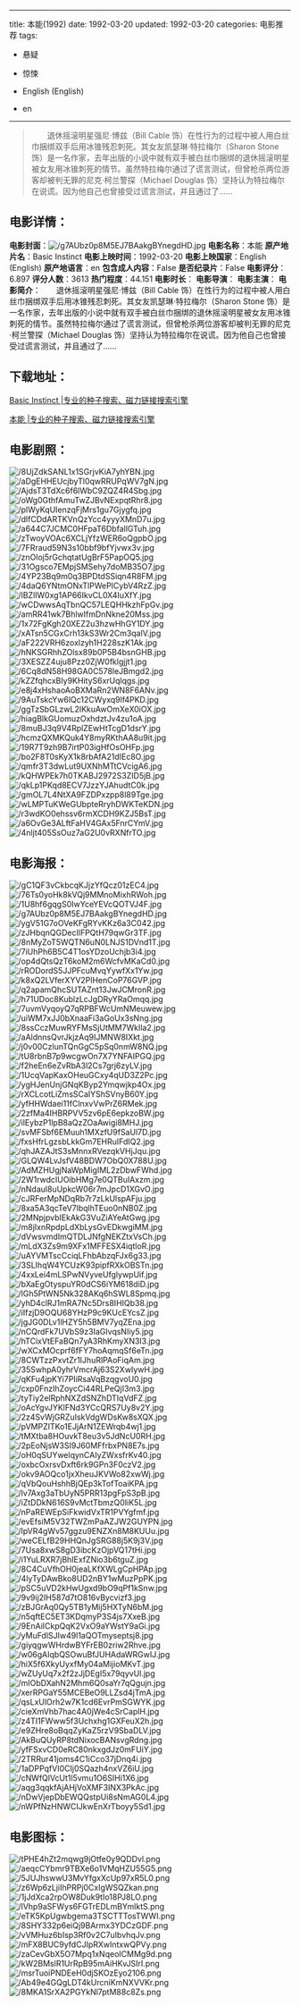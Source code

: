 
---
title: 本能(1992)
date: 1992-03-20
updated: 1992-03-20
categories: 电影推荐
tags:
- 悬疑
- 惊悚

- English (English)
- en
---


> 　　退休摇滚明星强尼·博兹（Bill Cable 饰）在性行为的过程中被人用白丝巾捆绑双手后用冰锥残忍刺死。其女友凯瑟琳·特拉梅尔（Sharon Stone 饰）是一名作家，去年出版的小说中就有双手被白丝巾捆绑的退休摇滚明星被女友用冰锥刺死的情节。虽然特拉梅尔通过了谎言测试，但曾枪杀两位游客却被判无罪的尼克·柯兰警探（Michael Douglas 饰）坚持认为特拉梅尔在说谎。因为他自己也曾接受过谎言测试，并且通过了……

## **电影详情**：

**电影封面**：<img src="https://image.tmdb.org/t/p/w200/g7AUbz0p8M5EJ7BAakgBYnegdHD.jpg" alt="/g7AUbz0p8M5EJ7BAakgBYnegdHD.jpg" title="/g7AUbz0p8M5EJ7BAakgBYnegdHD.jpg">
**电影名称**：本能
**原产地片名**：Basic Instinct
**电影上映时间**：1992-03-20
**电影上映国家**：English (English)
**原产地语言**：en
**包含成人内容**：False
**是否纪录片**：False
**电影评分**：6.897
**评分人数**：3613
**热门程度**：44.151
**电影时长**：
**电影导演**：
**电影主演**：
**电影简介**：　　退休摇滚明星强尼·博兹（Bill Cable 饰）在性行为的过程中被人用白丝巾捆绑双手后用冰锥残忍刺死。其女友凯瑟琳·特拉梅尔（Sharon Stone 饰）是一名作家，去年出版的小说中就有双手被白丝巾捆绑的退休摇滚明星被女友用冰锥刺死的情节。虽然特拉梅尔通过了谎言测试，但曾枪杀两位游客却被判无罪的尼克·柯兰警探（Michael Douglas 饰）坚持认为特拉梅尔在说谎。因为他自己也曾接受过谎言测试，并且通过了……

## **下载地址**：
[Basic Instinct |专业的种子搜索、磁力链接搜索引擎](https://movie.amd794.com:2083/?search=Basic%20Instinct&ordering=&mode=match_phrase&page_size=10&page=1)

[本能 |专业的种子搜索、磁力链接搜索引擎](https://movie.amd794.com:2083/?search=%E6%9C%AC%E8%83%BD&ordering=&mode=match_phrase&page_size=10&page=1)
 

## **电影剧照**：
<img src="https://image.tmdb.org/t/p/original/8UjZdkSANL1x1SGrjvKiA7yhYBN.jpg" alt="/8UjZdkSANL1x1SGrjvKiA7yhYBN.jpg" title="/8UjZdkSANL1x1SGrjvKiA7yhYBN.jpg"><img src="https://image.tmdb.org/t/p/original/aDgEHHEUcjbyTl0qwRRUPqWV7gN.jpg" alt="/aDgEHHEUcjbyTl0qwRRUPqWV7gN.jpg" title="/aDgEHHEUcjbyTl0qwRRUPqWV7gN.jpg"><img src="https://image.tmdb.org/t/p/original/AjdsT3TdXc6f6lWbC9ZQZ4R4Sbg.jpg" alt="/AjdsT3TdXc6f6lWbC9ZQZ4R4Sbg.jpg" title="/AjdsT3TdXc6f6lWbC9ZQZ4R4Sbg.jpg"><img src="https://image.tmdb.org/t/p/original/oWg0GthfAmuTwZJBvNExpqtRhr8.jpg" alt="/oWg0GthfAmuTwZJBvNExpqtRhr8.jpg" title="/oWg0GthfAmuTwZJBvNExpqtRhr8.jpg"><img src="https://image.tmdb.org/t/p/original/plWyKqUIenzqFjMrs1gu7Gjygfq.jpg" alt="/plWyKqUIenzqFjMrs1gu7Gjygfq.jpg" title="/plWyKqUIenzqFjMrs1gu7Gjygfq.jpg"><img src="https://image.tmdb.org/t/p/original/dlfCDdARTKVnQzYcc4yyyXMnD7u.jpg" alt="/dlfCDdARTKVnQzYcc4yyyXMnD7u.jpg" title="/dlfCDdARTKVnQzYcc4yyyXMnD7u.jpg"><img src="https://image.tmdb.org/t/p/original/a644C7JCMC0HFpaT6DbfallGTuh.jpg" alt="/a644C7JCMC0HFpaT6DbfallGTuh.jpg" title="/a644C7JCMC0HFpaT6DbfallGTuh.jpg"><img src="https://image.tmdb.org/t/p/original/zTwoyVOAc6XCLjYfzWER6oQgpbO.jpg" alt="/zTwoyVOAc6XCLjYfzWER6oQgpbO.jpg" title="/zTwoyVOAc6XCLjYfzWER6oQgpbO.jpg"><img src="https://image.tmdb.org/t/p/original/7FRraud59N3s10bbf9bfYjvwx3v.jpg" alt="/7FRraud59N3s10bbf9bfYjvwx3v.jpg" title="/7FRraud59N3s10bbf9bfYjvwx3v.jpg"><img src="https://image.tmdb.org/t/p/original/znOloj5rGchqtatUgBrF5PapOQ5.jpg" alt="/znOloj5rGchqtatUgBrF5PapOQ5.jpg" title="/znOloj5rGchqtatUgBrF5PapOQ5.jpg"><img src="https://image.tmdb.org/t/p/original/31Ogsco7EMpjSMSehy7doMB35O7.jpg" alt="/31Ogsco7EMpjSMSehy7doMB35O7.jpg" title="/31Ogsco7EMpjSMSehy7doMB35O7.jpg"><img src="https://image.tmdb.org/t/p/original/4YP23Bq9m0q3BPDtdSSiqn4R8FM.jpg" alt="/4YP23Bq9m0q3BPDtdSSiqn4R8FM.jpg" title="/4YP23Bq9m0q3BPDtdSSiqn4R8FM.jpg"><img src="https://image.tmdb.org/t/p/original/4daQ6YNtmONxTlPWePICybV4RzZ.jpg" alt="/4daQ6YNtmONxTlPWePICybV4RzZ.jpg" title="/4daQ6YNtmONxTlPWePICybV4RzZ.jpg"><img src="https://image.tmdb.org/t/p/original/lBZlIW0xg1AP66IkvCL0X4IuXfY.jpg" alt="/lBZlIW0xg1AP66IkvCL0X4IuXfY.jpg" title="/lBZlIW0xg1AP66IkvCL0X4IuXfY.jpg"><img src="https://image.tmdb.org/t/p/original/wCDwwsAqTbnQC57LEQHHkzhFpGv.jpg" alt="/wCDwwsAqTbnQC57LEQHHkzhFpGv.jpg" title="/wCDwwsAqTbnQC57LEQHHkzhFpGv.jpg"><img src="https://image.tmdb.org/t/p/original/amRR41wk7BhlwIfmDnNkne20Mss.jpg" alt="/amRR41wk7BhlwIfmDnNkne20Mss.jpg" title="/amRR41wk7BhlwIfmDnNkne20Mss.jpg"><img src="https://image.tmdb.org/t/p/original/1x72FgKgh20XEZ2u3hzwHhGY1DY.jpg" alt="/1x72FgKgh20XEZ2u3hzwHhGY1DY.jpg" title="/1x72FgKgh20XEZ2u3hzwHhGY1DY.jpg"><img src="https://image.tmdb.org/t/p/original/xATsn5CGxCrh13kS3Wr2Cm3qalV.jpg" alt="/xATsn5CGxCrh13kS3Wr2Cm3qalV.jpg" title="/xATsn5CGxCrh13kS3Wr2Cm3qalV.jpg"><img src="https://image.tmdb.org/t/p/original/aF222VRH6zoxlzyh1H228szK1Ak.jpg" alt="/aF222VRH6zoxlzyh1H228szK1Ak.jpg" title="/aF222VRH6zoxlzyh1H228szK1Ak.jpg"><img src="https://image.tmdb.org/t/p/original/hNKSGRhhZOlsx89b0P5B4bsnGHB.jpg" alt="/hNKSGRhhZOlsx89b0P5B4bsnGHB.jpg" title="/hNKSGRhhZOlsx89b0P5B4bsnGHB.jpg"><img src="https://image.tmdb.org/t/p/original/3XESZZ4uju8Pzz0ZjW0fklgjjt1.jpg" alt="/3XESZZ4uju8Pzz0ZjW0fklgjjt1.jpg" title="/3XESZZ4uju8Pzz0ZjW0fklgjjt1.jpg"><img src="https://image.tmdb.org/t/p/original/6Cq8dN58H98GA0C578leJBmgd2.jpg" alt="/6Cq8dN58H98GA0C578leJBmgd2.jpg" title="/6Cq8dN58H98GA0C578leJBmgd2.jpg"><img src="https://image.tmdb.org/t/p/original/kZZfqhcxBIy9KHityS6xrUqlqgs.jpg" alt="/kZZfqhcxBIy9KHityS6xrUqlqgs.jpg" title="/kZZfqhcxBIy9KHityS6xrUqlqgs.jpg"><img src="https://image.tmdb.org/t/p/original/e8j4xHshaoAoBXMaRn2WN8F6ANv.jpg" alt="/e8j4xHshaoAoBXMaRn2WN8F6ANv.jpg" title="/e8j4xHshaoAoBXMaRn2WN8F6ANv.jpg"><img src="https://image.tmdb.org/t/p/original/9AuTskcYw6lQc12CWyxq9lf4PKD.jpg" alt="/9AuTskcYw6lQc12CWyxq9lf4PKD.jpg" title="/9AuTskcYw6lQc12CWyxq9lf4PKD.jpg"><img src="https://image.tmdb.org/t/p/original/ggTzSbGLzwL2IKkuAwOmXeX0iOX.jpg" alt="/ggTzSbGLzwL2IKkuAwOmXeX0iOX.jpg" title="/ggTzSbGLzwL2IKkuAwOmXeX0iOX.jpg"><img src="https://image.tmdb.org/t/p/original/hiagBlkGUomuzOxhdztJv4zu1oA.jpg" alt="/hiagBlkGUomuzOxhdztJv4zu1oA.jpg" title="/hiagBlkGUomuzOxhdztJv4zu1oA.jpg"><img src="https://image.tmdb.org/t/p/original/8muBJ3q9V4RplZEwHtTcgD1dsrY.jpg" alt="/8muBJ3q9V4RplZEwHtTcgD1dsrY.jpg" title="/8muBJ3q9V4RplZEwHtTcgD1dsrY.jpg"><img src="https://image.tmdb.org/t/p/original/hcmzQXMKQuk4Y8myRKthAA8u9it.jpg" alt="/hcmzQXMKQuk4Y8myRKthAA8u9it.jpg" title="/hcmzQXMKQuk4Y8myRKthAA8u9it.jpg"><img src="https://image.tmdb.org/t/p/original/19R7T9zh9B7irtP03igHfOsOHFp.jpg" alt="/19R7T9zh9B7irtP03igHfOsOHFp.jpg" title="/19R7T9zh9B7irtP03igHfOsOHFp.jpg"><img src="https://image.tmdb.org/t/p/original/bo2F8T0sKyX1k8rbAfA21dIEc8O.jpg" alt="/bo2F8T0sKyX1k8rbAfA21dIEc8O.jpg" title="/bo2F8T0sKyX1k8rbAfA21dIEc8O.jpg"><img src="https://image.tmdb.org/t/p/original/qmfr3T3dwLut9UXNhMTtCVcigA6.jpg" alt="/qmfr3T3dwLut9UXNhMTtCVcigA6.jpg" title="/qmfr3T3dwLut9UXNhMTtCVcigA6.jpg"><img src="https://image.tmdb.org/t/p/original/kQHWPEk7h0TKABJ2972S3ZID5jB.jpg" alt="/kQHWPEk7h0TKABJ2972S3ZID5jB.jpg" title="/kQHWPEk7h0TKABJ2972S3ZID5jB.jpg"><img src="https://image.tmdb.org/t/p/original/qkLp1PKqd8ECV7JzzYJAhudtC0k.jpg" alt="/qkLp1PKqd8ECV7JzzYJAhudtC0k.jpg" title="/qkLp1PKqd8ECV7JzzYJAhudtC0k.jpg"><img src="https://image.tmdb.org/t/p/original/gmOL7L4NtXA9FZDPxzpp8l89Tge.jpg" alt="/gmOL7L4NtXA9FZDPxzpp8l89Tge.jpg" title="/gmOL7L4NtXA9FZDPxzpp8l89Tge.jpg"><img src="https://image.tmdb.org/t/p/original/wLMPTuKWeGUbpteRryhDWKTeKDN.jpg" alt="/wLMPTuKWeGUbpteRryhDWKTeKDN.jpg" title="/wLMPTuKWeGUbpteRryhDWKTeKDN.jpg"><img src="https://image.tmdb.org/t/p/original/r3wdKO0ehssv6rmXCDH9KZJ5BsT.jpg" alt="/r3wdKO0ehssv6rmXCDH9KZJ5BsT.jpg" title="/r3wdKO0ehssv6rmXCDH9KZJ5BsT.jpg"><img src="https://image.tmdb.org/t/p/original/a6OvGe3ALftFaHV4GAx5FnrCYmV.jpg" alt="/a6OvGe3ALftFaHV4GAx5FnrCYmV.jpg" title="/a6OvGe3ALftFaHV4GAx5FnrCYmV.jpg"><img src="https://image.tmdb.org/t/p/original/4nljt405SsOuz7aG2U0vRXNfrTO.jpg" alt="/4nljt405SsOuz7aG2U0vRXNfrTO.jpg" title="/4nljt405SsOuz7aG2U0vRXNfrTO.jpg">

## **电影海报**：
<img src="https://image.tmdb.org/t/p/original/gC1QF3vCkbcqKJjzYfQcz01zEC4.jpg" alt="/gC1QF3vCkbcqKJjzYfQcz01zEC4.jpg" title="/gC1QF3vCkbcqKJjzYfQcz01zEC4.jpg"><img src="https://image.tmdb.org/t/p/original/76Ts0yoHk8kVQj9MMnoMixhRWoh.jpg" alt="/76Ts0yoHk8kVQj9MMnoMixhRWoh.jpg" title="/76Ts0yoHk8kVQj9MMnoMixhRWoh.jpg"><img src="https://image.tmdb.org/t/p/original/1U8hf6gqgS0IwYceYEVcQOTVJ4F.jpg" alt="/1U8hf6gqgS0IwYceYEVcQOTVJ4F.jpg" title="/1U8hf6gqgS0IwYceYEVcQOTVJ4F.jpg"><img src="https://image.tmdb.org/t/p/original/g7AUbz0p8M5EJ7BAakgBYnegdHD.jpg" alt="/g7AUbz0p8M5EJ7BAakgBYnegdHD.jpg" title="/g7AUbz0p8M5EJ7BAakgBYnegdHD.jpg"><img src="https://image.tmdb.org/t/p/original/ygV51G7oOVeKFgRYvKKz6a3C042.jpg" alt="/ygV51G7oOVeKFgRYvKKz6a3C042.jpg" title="/ygV51G7oOVeKFgRYvKKz6a3C042.jpg"><img src="https://image.tmdb.org/t/p/original/zJHbqnQGDecIlFPQtH79qwGr3TF.jpg" alt="/zJHbqnQGDecIlFPQtH79qwGr3TF.jpg" title="/zJHbqnQGDecIlFPQtH79qwGr3TF.jpg"><img src="https://image.tmdb.org/t/p/original/8nMyZoT5WQTN6uN0LNJS1DVnd1T.jpg" alt="/8nMyZoT5WQTN6uN0LNJS1DVnd1T.jpg" title="/8nMyZoT5WQTN6uN0LNJS1DVnd1T.jpg"><img src="https://image.tmdb.org/t/p/original/7iUhPh6B5C4T1osYDzoUchjb3i4.jpg" alt="/7iUhPh6B5C4T1osYDzoUchjb3i4.jpg" title="/7iUhPh6B5C4T1osYDzoUchjb3i4.jpg"><img src="https://image.tmdb.org/t/p/original/op4dQtsQzT6koM2m6WcfvMKaCd0.jpg" alt="/op4dQtsQzT6koM2m6WcfvMKaCd0.jpg" title="/op4dQtsQzT6koM2m6WcfvMKaCd0.jpg"><img src="https://image.tmdb.org/t/p/original/rRODordS5JJPFcuMvqYywfXx1Yw.jpg" alt="/rRODordS5JJPFcuMvqYywfXx1Yw.jpg" title="/rRODordS5JJPFcuMvqYywfXx1Yw.jpg"><img src="https://image.tmdb.org/t/p/original/k8xQ2LVferXYV2PlHenCoP76GVP.jpg" alt="/k8xQ2LVferXYV2PlHenCoP76GVP.jpg" title="/k8xQ2LVferXYV2PlHenCoP76GVP.jpg"><img src="https://image.tmdb.org/t/p/original/q2apamQhcSUTAZnt13JwJCMronR.jpg" alt="/q2apamQhcSUTAZnt13JwJCMronR.jpg" title="/q2apamQhcSUTAZnt13JwJCMronR.jpg"><img src="https://image.tmdb.org/t/p/original/h71UDoc8KublzLcJgDRyYRaOmqq.jpg" alt="/h71UDoc8KublzLcJgDRyYRaOmqq.jpg" title="/h71UDoc8KublzLcJgDRyYRaOmqq.jpg"><img src="https://image.tmdb.org/t/p/original/7uvmVyqoyQ7qRPBFWcUmNMeuwew.jpg" alt="/7uvmVyqoyQ7qRPBFWcUmNMeuwew.jpg" title="/7uvmVyqoyQ7qRPBFWcUmNMeuwew.jpg"><img src="https://image.tmdb.org/t/p/original/uiWM7xJJ0bXnaaFi3aGoUx3sNng.jpg" alt="/uiWM7xJJ0bXnaaFi3aGoUx3sNng.jpg" title="/uiWM7xJJ0bXnaaFi3aGoUx3sNng.jpg"><img src="https://image.tmdb.org/t/p/original/8ssCczMuwRYFMsSjUtMM7WkIla2.jpg" alt="/8ssCczMuwRYFMsSjUtMM7WkIla2.jpg" title="/8ssCczMuwRYFMsSjUtMM7WkIla2.jpg"><img src="https://image.tmdb.org/t/p/original/aAldnnsQvrJkjzAq9IJMNW8IXkt.jpg" alt="/aAldnnsQvrJkjzAq9IJMNW8IXkt.jpg" title="/aAldnnsQvrJkjzAq9IJMNW8IXkt.jpg"><img src="https://image.tmdb.org/t/p/original/j0v00CzlunTQnGgC5pSq0nmW8NQ.jpg" alt="/j0v00CzlunTQnGgC5pSq0nmW8NQ.jpg" title="/j0v00CzlunTQnGgC5pSq0nmW8NQ.jpg"><img src="https://image.tmdb.org/t/p/original/tU8rbnB7p9wcgwOn7X7YNFAIPGQ.jpg" alt="/tU8rbnB7p9wcgwOn7X7YNFAIPGQ.jpg" title="/tU8rbnB7p9wcgwOn7X7YNFAIPGQ.jpg"><img src="https://image.tmdb.org/t/p/original/f2heEn6eZvRbA3l2Cs7grj6zyLV.jpg" alt="/f2heEn6eZvRbA3l2Cs7grj6zyLV.jpg" title="/f2heEn6eZvRbA3l2Cs7grj6zyLV.jpg"><img src="https://image.tmdb.org/t/p/original/1UcqVapKaxOHeuGCxy4qUD3Z2Pc.jpg" alt="/1UcqVapKaxOHeuGCxy4qUD3Z2Pc.jpg" title="/1UcqVapKaxOHeuGCxy4qUD3Z2Pc.jpg"><img src="https://image.tmdb.org/t/p/original/ygHJenUnjGNqKByp2Ymqwjkp4Ox.jpg" alt="/ygHJenUnjGNqKByp2Ymqwjkp4Ox.jpg" title="/ygHJenUnjGNqKByp2Ymqwjkp4Ox.jpg"><img src="https://image.tmdb.org/t/p/original/rXCLcotLiZmsSCaIYShSVnyB60Y.jpg" alt="/rXCLcotLiZmsSCaIYShSVnyB60Y.jpg" title="/rXCLcotLiZmsSCaIYShSVnyB60Y.jpg"><img src="https://image.tmdb.org/t/p/original/yfHHWdaei11fClnxvVwPrZ6RMek.jpg" alt="/yfHHWdaei11fClnxvVwPrZ6RMek.jpg" title="/yfHHWdaei11fClnxvVwPrZ6RMek.jpg"><img src="https://image.tmdb.org/t/p/original/2zfMa4IHBRPVV5zv6pE6epkzoBW.jpg" alt="/2zfMa4IHBRPVV5zv6pE6epkzoBW.jpg" title="/2zfMa4IHBRPVV5zv6pE6epkzoBW.jpg"><img src="https://image.tmdb.org/t/p/original/ilEybzP1lpB8aQzZOaAwigi8MHJ.jpg" alt="/ilEybzP1lpB8aQzZOaAwigi8MHJ.jpg" title="/ilEybzP1lpB8aQzZOaAwigi8MHJ.jpg"><img src="https://image.tmdb.org/t/p/original/svMFSbf6EMuuh1MXzfU9fSaUl7D.jpg" alt="/svMFSbf6EMuuh1MXzfU9fSaUl7D.jpg" title="/svMFSbf6EMuuh1MXzfU9fSaUl7D.jpg"><img src="https://image.tmdb.org/t/p/original/fxsHfrLgzsbLkkGm7EHRuIFdIQ2.jpg" alt="/fxsHfrLgzsbLkkGm7EHRuIFdIQ2.jpg" title="/fxsHfrLgzsbLkkGm7EHRuIFdIQ2.jpg"><img src="https://image.tmdb.org/t/p/original/qhJAZAJtS3sMnnxRVezqkVHjJqu.jpg" alt="/qhJAZAJtS3sMnnxRVezqkVHjJqu.jpg" title="/qhJAZAJtS3sMnnxRVezqkVHjJqu.jpg"><img src="https://image.tmdb.org/t/p/original/GLQW4LvJsfV48BDW7ObQ0X788U.jpg" alt="/GLQW4LvJsfV48BDW7ObQ0X788U.jpg" title="/GLQW4LvJsfV48BDW7ObQ0X788U.jpg"><img src="https://image.tmdb.org/t/p/original/AdMZHUgjNaWpMigIML2zDbwFWhd.jpg" alt="/AdMZHUgjNaWpMigIML2zDbwFWhd.jpg" title="/AdMZHUgjNaWpMigIML2zDbwFWhd.jpg"><img src="https://image.tmdb.org/t/p/original/2W1rwdcIUOibHMg7e0QTBuIAxzm.jpg" alt="/2W1rwdcIUOibHMg7e0QTBuIAxzm.jpg" title="/2W1rwdcIUOibHMg7e0QTBuIAxzm.jpg"><img src="https://image.tmdb.org/t/p/original/nNdaul8uUpkcW06r7mJpcD1XGvO.jpg" alt="/nNdaul8uUpkcW06r7mJpcD1XGvO.jpg" title="/nNdaul8uUpkcW06r7mJpcD1XGvO.jpg"><img src="https://image.tmdb.org/t/p/original/cJRFerMpNDqRb7r7zLkUlspAFju.jpg" alt="/cJRFerMpNDqRb7r7zLkUlspAFju.jpg" title="/cJRFerMpNDqRb7r7zLkUlspAFju.jpg"><img src="https://image.tmdb.org/t/p/original/8xa5A3qcTeV7lbqlhTEuo0nNB0Z.jpg" alt="/8xa5A3qcTeV7lbqlhTEuo0nNB0Z.jpg" title="/8xa5A3qcTeV7lbqlhTEuo0nNB0Z.jpg"><img src="https://image.tmdb.org/t/p/original/2MNpjpvbIEkAkG3VuZiAYeAtGwg.jpg" alt="/2MNpjpvbIEkAkG3VuZiAYeAtGwg.jpg" title="/2MNpjpvbIEkAkG3VuZiAYeAtGwg.jpg"><img src="https://image.tmdb.org/t/p/original/m8jIxnRpdpLdXbLysGvEDkwgiMM.jpg" alt="/m8jIxnRpdpLdXbLysGvEDkwgiMM.jpg" title="/m8jIxnRpdpLdXbLysGvEDkwgiMM.jpg"><img src="https://image.tmdb.org/t/p/original/dVwsvmdImQTDLJNfgNEKZtxVsCh.jpg" alt="/dVwsvmdImQTDLJNfgNEKZtxVsCh.jpg" title="/dVwsvmdImQTDLJNfgNEKZtxVsCh.jpg"><img src="https://image.tmdb.org/t/p/original/mLdX3Zs9m9XFx1MFFESX4iqtloR.jpg" alt="/mLdX3Zs9m9XFx1MFFESX4iqtloR.jpg" title="/mLdX3Zs9m9XFx1MFFESX4iqtloR.jpg"><img src="https://image.tmdb.org/t/p/original/uAYVMTscCciqLFhbAbzqFJx6g33.jpg" alt="/uAYVMTscCciqLFhbAbzqFJx6g33.jpg" title="/uAYVMTscCciqLFhbAbzqFJx6g33.jpg"><img src="https://image.tmdb.org/t/p/original/3SLIhqW4YCUzK93pipfRXkOBSTn.jpg" alt="/3SLIhqW4YCUzK93pipfRXkOBSTn.jpg" title="/3SLIhqW4YCUzK93pipfRXkOBSTn.jpg"><img src="https://image.tmdb.org/t/p/original/4xxLei4mLSPwNVyveUfglywpUif.jpg" alt="/4xxLei4mLSPwNVyveUfglywpUif.jpg" title="/4xxLei4mLSPwNVyveUfglywpUif.jpg"><img src="https://image.tmdb.org/t/p/original/bXaEgOtyspuYR0dCS6iYM618diD.jpg" alt="/bXaEgOtyspuYR0dCS6iYM618diD.jpg" title="/bXaEgOtyspuYR0dCS6iYM618diD.jpg"><img src="https://image.tmdb.org/t/p/original/lGh5PtWN5Nk328AKq6hSWL8Spmq.jpg" alt="/lGh5PtWN5Nk328AKq6hSWL8Spmq.jpg" title="/lGh5PtWN5Nk328AKq6hSWL8Spmq.jpg"><img src="https://image.tmdb.org/t/p/original/yhD4clRJ1mRA7Nc5Drs8IHIQb38.jpg" alt="/yhD4clRJ1mRA7Nc5Drs8IHIQb38.jpg" title="/yhD4clRJ1mRA7Nc5Drs8IHIQb38.jpg"><img src="https://image.tmdb.org/t/p/original/iIfzjD9OQU68YHzP9c9KUcEYcsZ.jpg" alt="/iIfzjD9OQU68YHzP9c9KUcEYcsZ.jpg" title="/iIfzjD9OQU68YHzP9c9KUcEYcsZ.jpg"><img src="https://image.tmdb.org/t/p/original/jgJG0DLv1lHZY5h5BMV7yqZEna.jpg" alt="/jgJG0DLv1lHZY5h5BMV7yqZEna.jpg" title="/jgJG0DLv1lHZY5h5BMV7yqZEna.jpg"><img src="https://image.tmdb.org/t/p/original/nCQrdFk7UVbS9z3IaGIvqsNIiy5.jpg" alt="/nCQrdFk7UVbS9z3IaGIvqsNIiy5.jpg" title="/nCQrdFk7UVbS9z3IaGIvqsNIiy5.jpg"><img src="https://image.tmdb.org/t/p/original/hTCixVtEFaBQn7yA3RhKmyXN3I3.jpg" alt="/hTCixVtEFaBQn7yA3RhKmyXN3I3.jpg" title="/hTCixVtEFaBQn7yA3RhKmyXN3I3.jpg"><img src="https://image.tmdb.org/t/p/original/wXCxMOcprf6fFY7hoAqmqSf6eTn.jpg" alt="/wXCxMOcprf6fFY7hoAqmqSf6eTn.jpg" title="/wXCxMOcprf6fFY7hoAqmqSf6eTn.jpg"><img src="https://image.tmdb.org/t/p/original/8CWTzzPxvtZr1IJhuRlPAoFiqAm.jpg" alt="/8CWTzzPxvtZr1IJhuRlPAoFiqAm.jpg" title="/8CWTzzPxvtZr1IJhuRlPAoFiqAm.jpg"><img src="https://image.tmdb.org/t/p/original/35SwhpA0yhrVmcrAj63S2XwIywH.jpg" alt="/35SwhpA0yhrVmcrAj63S2XwIywH.jpg" title="/35SwhpA0yhrVmcrAj63S2XwIywH.jpg"><img src="https://image.tmdb.org/t/p/original/qKFu4jpKYi7PIiRsaVqBzqgvoU0.jpg" alt="/qKFu4jpKYi7PIiRsaVqBzqgvoU0.jpg" title="/qKFu4jpKYi7PIiRsaVqBzqgvoU0.jpg"><img src="https://image.tmdb.org/t/p/original/cxp0FnzIhZoycCi44RLPeQjI3m3.jpg" alt="/cxp0FnzIhZoycCi44RLPeQjI3m3.jpg" title="/cxp0FnzIhZoycCi44RLPeQjI3m3.jpg"><img src="https://image.tmdb.org/t/p/original/tyTiy2elRphNXZdSNZhDTIqVdFZ.jpg" alt="/tyTiy2elRphNXZdSNZhDTIqVdFZ.jpg" title="/tyTiy2elRphNXZdSNZhDTIqVdFZ.jpg"><img src="https://image.tmdb.org/t/p/original/oAcYgvJYKlFNd3YCcQRS7Uy8v2Y.jpg" alt="/oAcYgvJYKlFNd3YCcQRS7Uy8v2Y.jpg" title="/oAcYgvJYKlFNd3YCcQRS7Uy8v2Y.jpg"><img src="https://image.tmdb.org/t/p/original/2z4SvWjGRZuIskVdgWDsKw8sXQX.jpg" alt="/2z4SvWjGRZuIskVdgWDsKw8sXQX.jpg" title="/2z4SvWjGRZuIskVdgWDsKw8sXQX.jpg"><img src="https://image.tmdb.org/t/p/original/pVMPZITKo1EJjArN1ZEWrqb4wj1.jpg" alt="/pVMPZITKo1EJjArN1ZEWrqb4wj1.jpg" title="/pVMPZITKo1EJjArN1ZEWrqb4wj1.jpg"><img src="https://image.tmdb.org/t/p/original/tMXtba8HOuvkT8eu3v5JdNcU0RH.jpg" alt="/tMXtba8HOuvkT8eu3v5JdNcU0RH.jpg" title="/tMXtba8HOuvkT8eu3v5JdNcU0RH.jpg"><img src="https://image.tmdb.org/t/p/original/2pEoNjsW3SI9J60MFfrbxPN8E7s.jpg" alt="/2pEoNjsW3SI9J60MFfrbxPN8E7s.jpg" title="/2pEoNjsW3SI9J60MFfrbxPN8E7s.jpg"><img src="https://image.tmdb.org/t/p/original/oH0qSUYwelqynCAIyZWxsfrKv40.jpg" alt="/oH0qSUYwelqynCAIyZWxsfrKv40.jpg" title="/oH0qSUYwelqynCAIyZWxsfrKv40.jpg"><img src="https://image.tmdb.org/t/p/original/oxbcOxrsvDxft6rk9GPn3F0czV2.jpg" alt="/oxbcOxrsvDxft6rk9GPn3F0czV2.jpg" title="/oxbcOxrsvDxft6rk9GPn3F0czV2.jpg"><img src="https://image.tmdb.org/t/p/original/okv9AOQco1jxXheuJKVWo82xwWj.jpg" alt="/okv9AOQco1jxXheuJKVWo82xwWj.jpg" title="/okv9AOQco1jxXheuJKVWo82xwWj.jpg"><img src="https://image.tmdb.org/t/p/original/qVbQouHshhBjQEp3kTofToaiKPA.jpg" alt="/qVbQouHshhBjQEp3kTofToaiKPA.jpg" title="/qVbQouHshhBjQEp3kTofToaiKPA.jpg"><img src="https://image.tmdb.org/t/p/original/lv7Axg3aTbUyN5PRR13pgFpS3pB.jpg" alt="/lv7Axg3aTbUyN5PRR13pgFpS3pB.jpg" title="/lv7Axg3aTbUyN5PRR13pgFpS3pB.jpg"><img src="https://image.tmdb.org/t/p/original/iZtDDkN616S9vMctTbmzQ0IiK5L.jpg" alt="/iZtDDkN616S9vMctTbmzQ0IiK5L.jpg" title="/iZtDDkN616S9vMctTbmzQ0IiK5L.jpg"><img src="https://image.tmdb.org/t/p/original/nPaREWEpSiFkwidVxTR1PVYgfmf.jpg" alt="/nPaREWEpSiFkwidVxTR1PVYgfmf.jpg" title="/nPaREWEpSiFkwidVxTR1PVYgfmf.jpg"><img src="https://image.tmdb.org/t/p/original/evEfsiM5V32TWZmPaAZJW2GUYPN.jpg" alt="/evEfsiM5V32TWZmPaAZJW2GUYPN.jpg" title="/evEfsiM5V32TWZmPaAZJW2GUYPN.jpg"><img src="https://image.tmdb.org/t/p/original/lpVR4gWv57ggzu9ENZXn8M8KUUu.jpg" alt="/lpVR4gWv57ggzu9ENZXn8M8KUUu.jpg" title="/lpVR4gWv57ggzu9ENZXn8M8KUUu.jpg"><img src="https://image.tmdb.org/t/p/original/weCELfB29HHQnJgSRG88j5K9j3V.jpg" alt="/weCELfB29HHQnJgSRG88j5K9j3V.jpg" title="/weCELfB29HHQnJgSRG88j5K9j3V.jpg"><img src="https://image.tmdb.org/t/p/original/7Usa8xwS8gD3ibcKzOjpVQ17tHi.jpg" alt="/7Usa8xwS8gD3ibcKzOjpVQ17tHi.jpg" title="/7Usa8xwS8gD3ibcKzOjpVQ17tHi.jpg"><img src="https://image.tmdb.org/t/p/original/i1YuLRXR7jBhIExfZNio3b6tguZ.jpg" alt="/i1YuLRXR7jBhIExfZNio3b6tguZ.jpg" title="/i1YuLRXR7jBhIExfZNio3b6tguZ.jpg"><img src="https://image.tmdb.org/t/p/original/8C4CuVfhOH0jeaLKfXWLgCpHPAp.jpg" alt="/8C4CuVfhOH0jeaLKfXWLgCpHPAp.jpg" title="/8C4CuVfhOH0jeaLKfXWLgCpHPAp.jpg"><img src="https://image.tmdb.org/t/p/original/4lyTyDAwBko8UD2nBY1wMuzPpPK.jpg" alt="/4lyTyDAwBko8UD2nBY1wMuzPpPK.jpg" title="/4lyTyDAwBko8UD2nBY1wMuzPpPK.jpg"><img src="https://image.tmdb.org/t/p/original/pSC5uVD2kHwUgxd9bO9qPf1kSnw.jpg" alt="/pSC5uVD2kHwUgxd9bO9qPf1kSnw.jpg" title="/pSC5uVD2kHwUgxd9bO9qPf1kSnw.jpg"><img src="https://image.tmdb.org/t/p/original/9v9ij2IH587d7tO816vBycvizf3.jpg" alt="/9v9ij2IH587d7tO816vBycvizf3.jpg" title="/9v9ij2IH587d7tO816vBycvizf3.jpg"><img src="https://image.tmdb.org/t/p/original/zBJGrAq0Qy5TB1yMij5HXTyN6bM.jpg" alt="/zBJGrAq0Qy5TB1yMij5HXTyN6bM.jpg" title="/zBJGrAq0Qy5TB1yMij5HXTyN6bM.jpg"><img src="https://image.tmdb.org/t/p/original/n5qftEC5ET3KDqmyP3S4js7XxeB.jpg" alt="/n5qftEC5ET3KDqmyP3S4js7XxeB.jpg" title="/n5qftEC5ET3KDqmyP3S4js7XxeB.jpg"><img src="https://image.tmdb.org/t/p/original/9EnAiICkpQqK2VxO9aYWstY9aGi.jpg" alt="/9EnAiICkpQqK2VxO9aYWstY9aGi.jpg" title="/9EnAiICkpQqK2VxO9aYWstY9aGi.jpg"><img src="https://image.tmdb.org/t/p/original/yMuFdlSJIw49l1aQOTmyseptsj8.jpg" alt="/yMuFdlSJIw49l1aQOTmyseptsj8.jpg" title="/yMuFdlSJIw49l1aQOTmyseptsj8.jpg"><img src="https://image.tmdb.org/t/p/original/giyqgwWHrdwBYFrEB0zriw2Rhve.jpg" alt="/giyqgwWHrdwBYFrEB0zriw2Rhve.jpg" title="/giyqgwWHrdwBYFrEB0zriw2Rhve.jpg"><img src="https://image.tmdb.org/t/p/original/w06gAIqbQSOwuBfJUHAdaWRGwIJ.jpg" alt="/w06gAIqbQSOwuBfJUHAdaWRGwIJ.jpg" title="/w06gAIqbQSOwuBfJUHAdaWRGwIJ.jpg"><img src="https://image.tmdb.org/t/p/original/hiX5f6XkyUyxfMy04aMijioMKvT.jpg" alt="/hiX5f6XkyUyxfMy04aMijioMKvT.jpg" title="/hiX5f6XkyUyxfMy04aMijioMKvT.jpg"><img src="https://image.tmdb.org/t/p/original/wZUyUq7x2f2zJjDEgI5x79qyvUl.jpg" alt="/wZUyUq7x2f2zJjDEgI5x79qyvUl.jpg" title="/wZUyUq7x2f2zJjDEgI5x79qyvUl.jpg"><img src="https://image.tmdb.org/t/p/original/mIObDXahN2Mhm6Q0saYr7qQgujn.jpg" alt="/mIObDXahN2Mhm6Q0saYr7qQgujn.jpg" title="/mIObDXahN2Mhm6Q0saYr7qQgujn.jpg"><img src="https://image.tmdb.org/t/p/original/xerRPGaY55MCEBeO9LLZsd4jTmA.jpg" alt="/xerRPGaY55MCEBeO9LLZsd4jTmA.jpg" title="/xerRPGaY55MCEBeO9LLZsd4jTmA.jpg"><img src="https://image.tmdb.org/t/p/original/qsLxUlOrh2w7K1cd6EvrPmSGWYK.jpg" alt="/qsLxUlOrh2w7K1cd6EvrPmSGWYK.jpg" title="/qsLxUlOrh2w7K1cd6EvrPmSGWYK.jpg"><img src="https://image.tmdb.org/t/p/original/cieXmVhb7hac4A0jWe4cSrCaplH.jpg" alt="/cieXmVhb7hac4A0jWe4cSrCaplH.jpg" title="/cieXmVhb7hac4A0jWe4cSrCaplH.jpg"><img src="https://image.tmdb.org/t/p/original/z4TI1FWww5f3Uchxhg1GXFeuX2h.jpg" alt="/z4TI1FWww5f3Uchxhg1GXFeuX2h.jpg" title="/z4TI1FWww5f3Uchxhg1GXFeuX2h.jpg"><img src="https://image.tmdb.org/t/p/original/e9ZHre8oBqqZyKaZ5rzV9SbaDLV.jpg" alt="/e9ZHre8oBqqZyKaZ5rzV9SbaDLV.jpg" title="/e9ZHre8oBqqZyKaZ5rzV9SbaDLV.jpg"><img src="https://image.tmdb.org/t/p/original/AkBuQUyRP8tdNixocBANsvgRdng.jpg" alt="/AkBuQUyRP8tdNixocBANsvgRdng.jpg" title="/AkBuQUyRP8tdNixocBANsvgRdng.jpg"><img src="https://image.tmdb.org/t/p/original/yfFSxvCD0eRC80nkxgdJz0mFUiY.jpg" alt="/yfFSxvCD0eRC80nkxgdJz0mFUiY.jpg" title="/yfFSxvCD0eRC80nkxgdJz0mFUiY.jpg"><img src="https://image.tmdb.org/t/p/original/2TRRur41joms4C1iCco37jDnq4i.jpg" alt="/2TRRur41joms4C1iCco37jDnq4i.jpg" title="/2TRRur41joms4C1iCco37jDnq4i.jpg"><img src="https://image.tmdb.org/t/p/original/1aDPPqfVI0CIj0SQazh4nxVZ6iU.jpg" alt="/1aDPPqfVI0CIj0SQazh4nxVZ6iU.jpg" title="/1aDPPqfVI0CIj0SQazh4nxVZ6iU.jpg"><img src="https://image.tmdb.org/t/p/original/cNWfQlVcUt1l5vmu1O6SIHi1X6.jpg" alt="/cNWfQlVcUt1l5vmu1O6SIHi1X6.jpg" title="/cNWfQlVcUt1l5vmu1O6SIHi1X6.jpg"><img src="https://image.tmdb.org/t/p/original/aqg3qqkfAjAHjVoXMF3INX3PkAc.jpg" alt="/aqg3qqkfAjAHjVoXMF3INX3PkAc.jpg" title="/aqg3qqkfAjAHjVoXMF3INX3PkAc.jpg"><img src="https://image.tmdb.org/t/p/original/nDwVjepDbEWQQstpUi8sNmAG0L4.jpg" alt="/nDwVjepDbEWQQstpUi8sNmAG0L4.jpg" title="/nDwVjepDbEWQQstpUi8sNmAG0L4.jpg"><img src="https://image.tmdb.org/t/p/original/nWPfNzHNWCIJkwEnXrTboyy5Sd1.jpg" alt="/nWPfNzHNWCIJkwEnXrTboyy5Sd1.jpg" title="/nWPfNzHNWCIJkwEnXrTboyy5Sd1.jpg">

## **电影图标**：
<img src="https://image.tmdb.org/t/p/original/tPHE4hZt2mqwg9jOtfe0y9QDDvl.png" alt="/tPHE4hZt2mqwg9jOtfe0y9QDDvl.png" title="/tPHE4hZt2mqwg9jOtfe0y9QDDvl.png"><img src="https://image.tmdb.org/t/p/original/aeqcCYbmr9TBXe6o1VMqHZU55G5.png" alt="/aeqcCYbmr9TBXe6o1VMqHZU55G5.png" title="/aeqcCYbmr9TBXe6o1VMqHZU55G5.png"><img src="https://image.tmdb.org/t/p/original/5JUJhswwU3MvYfgxXcUp97xR5L0.png" alt="/5JUJhswwU3MvYfgxXcUp97xR5L0.png" title="/5JUJhswwU3MvYfgxXcUp97xR5L0.png"><img src="https://image.tmdb.org/t/p/original/z6Wp6zLjiIhPRPj0CxIgWSQZkan.png" alt="/z6Wp6zLjiIhPRPj0CxIgWSQZkan.png" title="/z6Wp6zLjiIhPRPj0CxIgWSQZkan.png"><img src="https://image.tmdb.org/t/p/original/1jJdXca2rpOW8Duk9tIo18PJ8LO.png" alt="/1jJdXca2rpOW8Duk9tIo18PJ8LO.png" title="/1jJdXca2rpOW8Duk9tIo18PJ8LO.png"><img src="https://image.tmdb.org/t/p/original/lVhp9aSFWys6FGTrEDLmBYmlktS.png" alt="/lVhp9aSFWys6FGTrEDLmBYmlktS.png" title="/lVhp9aSFWys6FGTrEDLmBYmlktS.png"><img src="https://image.tmdb.org/t/p/original/eTK5KpUgwbgema3TSCTTTosTWWI.png" alt="/eTK5KpUgwbgema3TSCTTTosTWWI.png" title="/eTK5KpUgwbgema3TSCTTTosTWWI.png"><img src="https://image.tmdb.org/t/p/original/8SHY332p6eiQj9BArmx3YDCzGDF.png" alt="/8SHY332p6eiQj9BArmx3YDCzGDF.png" title="/8SHY332p6eiQj9BArmx3YDCzGDF.png"><img src="https://image.tmdb.org/t/p/original/vVMHuz6bIsp3Rf0v2C7uIbvhqJv.png" alt="/vVMHuz6bIsp3Rf0v2C7uIbvhqJv.png" title="/vVMHuz6bIsp3Rf0v2C7uIbvhqJv.png"><img src="https://image.tmdb.org/t/p/original/mFX8BUC9yfdCJIpRXwIntxwQPVy.png" alt="/mFX8BUC9yfdCJIpRXwIntxwQPVy.png" title="/mFX8BUC9yfdCJIpRXwIntxwQPVy.png"><img src="https://image.tmdb.org/t/p/original/zaCevGbX5O7Mpq1xNqeoICMMg9d.png" alt="/zaCevGbX5O7Mpq1xNqeoICMMg9d.png" title="/zaCevGbX5O7Mpq1xNqeoICMMg9d.png"><img src="https://image.tmdb.org/t/p/original/kW2BMslR1UrRpB95mAiHKvJSIrI.png" alt="/kW2BMslR1UrRpB95mAiHKvJSIrI.png" title="/kW2BMslR1UrRpB95mAiHKvJSIrI.png"><img src="https://image.tmdb.org/t/p/original/msrTuoiPNDEeH0djSKOzEyo2106.png" alt="/msrTuoiPNDEeH0djSKOzEyo2106.png" title="/msrTuoiPNDEeH0djSKOzEyo2106.png"><img src="https://image.tmdb.org/t/p/original/Ab49e4GQgLDT4kUrcniKmNXVVKr.png" alt="/Ab49e4GQgLDT4kUrcniKmNXVVKr.png" title="/Ab49e4GQgLDT4kUrcniKmNXVVKr.png"><img src="https://image.tmdb.org/t/p/original/8MKA1SrXA2PGYkNl7ptM88c8Zs.png" alt="/8MKA1SrXA2PGYkNl7ptM88c8Zs.png" title="/8MKA1SrXA2PGYkNl7ptM88c8Zs.png">
